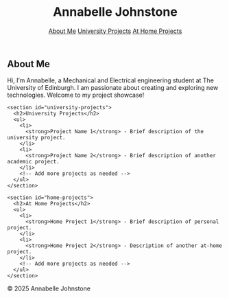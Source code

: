 <!DOCTYPE html>
<html lang="en">
<head>
  <meta charset="UTF-8">
  <title>Annabelle Johnstone - Engineering Projects</title>
  <link rel="stylesheet" href="styles.css">
</head>
<body>
  <header>
    <h1>Annabelle Johnstone</h1>
    <nav>
      <a href="#about">About Me</a>
      <a href="#university-projects">University Projects</a>
      <a href="#home-projects">At Home Projects</a>
    </nav>
  </header>

  <main>
    <section id="about">
      <h2>About Me</h2>
      <p>
        Hi, I’m Annabelle, a Mechanical and Electrical engineering student at The University of Edinburgh. I am passionate about creating and exploring new technologies. Welcome to my project showcase!
      </p>
      <!-- Optional: Add a profile image -->
      <!-- <img src="profile.jpg" alt="Annabelle Johnstone" class="profile-pic"> -->
    </section>

    <section id="university-projects">
      <h2>University Projects</h2>
      <ul>
        <li>
          <strong>Project Name 1</strong> - Brief description of the university project.
        </li>
        <li>
          <strong>Project Name 2</strong> - Brief description of another academic project.
        </li>
        <!-- Add more projects as needed -->
      </ul>
    </section>

    <section id="home-projects">
      <h2>At Home Projects</h2>
      <ul>
        <li>
          <strong>Home Project 1</strong> - Brief description of personal project.
        </li>
        <li>
          <strong>Home Project 2</strong> - Description of another at-home project.
        </li>
        <!-- Add more projects as needed -->
      </ul>
    </section>
  </main>

  <footer>
    <p>&copy; 2025 Annabelle Johnstone</p>
  </footer>
</body>
</html>
